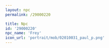 ```yaml
---
layout: npc
permalink: /29000220

title: Npc
id: '29000220'
npc_name: 'Frey'
icon_url: 'portrait/mob/02010031_paul_p.png'
---
```

